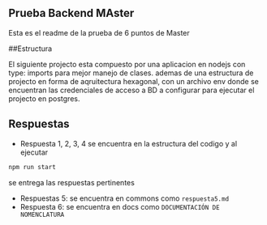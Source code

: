 ## Prueba Backend MAster
Esta es el readme de la prueba de 6 puntos de Master

##Estructura

El siguiente projecto esta compuesto por una aplicacion en nodejs con type: imports para mejor manejo de clases. ademas de una estructura de projecto en forma de aqruitectura hexagonal, con un archivo env donde se encuentran
las credenciales de acceso a BD a configurar para ejecutar el projecto en postgres.

## Respuestas

- Respuesta 1, 2, 3, 4 se encuentra en la estructura del codigo y al ejecutar
```javascript
npm run start
```
se entrega las respuestas pertinentes

- Respuestas 5: se encuentra en commons como `respuesta5.md`
- Respuesta 6: se encuentra en docs como `DOCUMENTACIÓN DE NOMENCLATURA`
